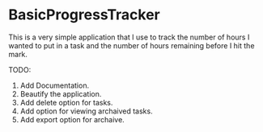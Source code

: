 # BasicProgressTracker
This is a very simple application that I use to track the number of hours I wanted to put in a task and the number of hours remaining before I hit the mark.

TODO:
1. Add Documentation.
2. Beautify the application.
3. Add delete option for tasks.
4. Add option for viewing archaived tasks.
5. Add export option for archaive.
